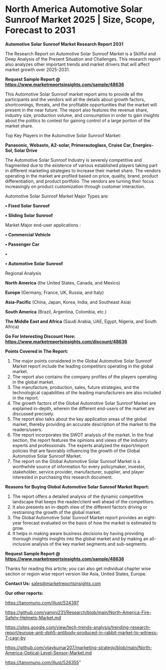 # North America Automotive Solar Sunroof Market 2025 | Size, Scope, Forecast to 2031

<strong>Automotive Solar Sunroof Market Research Report 2031</strong>

The Research Report on Automotive Solar Sunroof Market is a Skillful and Deep Analysis of the Present Situation and Challenges. This research report also analyzes other important trends and market drivers that will affect market growth over 2025-2031.

<strong>Request Sample Report @ <a href=https://www.marketreportsinsights.com/sample/48636>https://www.marketreportsinsights.com/sample/48636</a></strong>

This Automotive Solar Sunroof market report aims to provide all the participants and the vendors will all the details about growth factors, shortcomings, threats, and the profitable opportunities that the market will present in the near future. The report also features the revenue share, industry size, production volume, and consumption in order to gain insights about the politics to contest for gaining control of a large portion of the market share.

Top Key Players in the Automotive Solar Sunroof Market:

<strong>Panasonic, Webasto, A2-solar, Primerautoglass, Cruise Car, Energies-Sol, Solar Drive</strong>

The Automotive Solar Sunroof Industry is severely competitive and fragmented due to the existence of various established players taking part in different marketing strategies to increase their market share. The vendors operating in the market are profiled based on price, quality, brand, product differentiation, and product portfolio. The vendors are turning their focus increasingly on product customization through customer interaction.

Automotive Solar Sunroof Market Major Types are:

<strong>•  Fixed Solar Sunroof

•  Sliding Solar Sunroof</strong>

Market Major end-user applications :

<strong>•  Commercial Vehicle

•  Passenger Car

•  

•  Automotive Solar Sunroof</strong>

Regional Analysis

</u><strong><b>North America</b></strong> (the United States, Canada, and Mexico)

<strong><b>Europe </b></strong>(Germany, France, UK, Russia, and Italy)

<strong><b>Asia-Pacific</b></strong> (China, Japan, Korea, India, and Southeast Asia)

<strong><b>South America</b></strong> (Brazil, Argentina, Colombia, etc.)

<strong><b>The Middle East and Africa</b></strong> (Saudi Arabia, UAE, Egypt, Nigeria, and South Africa)

<strong>Go For Interesting Discount Here: <a href=https://www.marketreportsinsights.com/discount/48636>https://www.marketreportsinsights.com/discount/48636</a></strong>

<strong>Points Covered in The Report:</strong>
<ol>
  <li>The major points considered in the Global Automotive Solar Sunroof Market report include the leading competitors operating in the global market.</li>
  <li>The report also contains the company profiles of the players operating in the global market.</li>
  <li>The manufacture, production, sales, future strategies, and the technological capabilities of the leading manufacturers are also included in the report.</li>
  <li>The growth factors of the Global Automotive Solar Sunroof Market are explained in-depth, wherein the different end-users of the market are discussed precisely.</li>
  <li>The report also talks about the key application areas of the global market, thereby providing an accurate description of the market to the readers/users.</li>
  <li>The report incorporates the SWOT analysis of the market. In the final section, the report features the opinions and views of the industry experts and professionals. The experts analyzed the export/import policies that are favorably influencing the growth of the Global Automotive Solar Sunroof Market.</li>
  <li>The report on the Global Automotive Solar Sunroof Market is a worthwhile source of information for every policymaker, investor, stakeholder, service provider, manufacturer, supplier, and player interested in purchasing this research document.</li>
</ol>
<strong>Reasons for Buying Global Automotive Solar Sunroof Market Report:</strong>

<ol>
  <li>The report offers a detailed analysis of the dynamic competitive landscape that keeps the reader/client well ahead of the competitors.</li>
  <li>It also presents an in-depth view of the different factors driving or restraining the growth of the global market.</li>
  <li>The Global Automotive Solar Sunroof Market report provides an eight-year forecast evaluated on the basis of how the market is estimated to grow.</li>
  <li>It helps in making aware business decisions by having providing thorough insights insights into the global market and by making an all-inclusive analysis of the key market segments and sub-segments.</li>
</ol>
<strong>Request Sample Report @ <a href=https://www.marketreportsinsights.com/sample/48636>https://www.marketreportsinsights.com/sample/48636</a></strong>


Thanks for reading this article; you can also get individual chapter wise section or region wise report version like Asia, United States, Europe.

<strong>Contact Us:</strong>
sales@marketreportsinsights.com

<strong>Our other reports:</strong>

<a href=https://tanomuno.com/illust/524397>https://tanomuno.com/illust/524397</a>

<a href=https://github.com/yamini231/Research/blob/main/North-America-Fire-Safety-Helmets-Market.md>https://github.com/yamini231/Research/blob/main/North-America-Fire-Safety-Helmets-Market.md</a>

<a href=https://sites.google.com/view/tech-trends-analysis/trending-research-report/europe-anti-dph5-antibody-produced-in-rabbit-market-to-witness-7-cagr-by>https://sites.google.com/view/tech-trends-analysis/trending-research-report/europe-anti-dph5-antibody-produced-in-rabbit-market-to-witness-7-cagr-by</a>

<a href=https://github.com/vijaykumar207/marketing-strategy/blob/main/North-America-Optical-Level-Sensor-Market.md>https://github.com/vijaykumar207/marketing-strategy/blob/main/North-America-Optical-Level-Sensor-Market.md</a>

<a href=https://tanomuno.com/illust/526355>https://tanomuno.com/illust/526355</a>"

